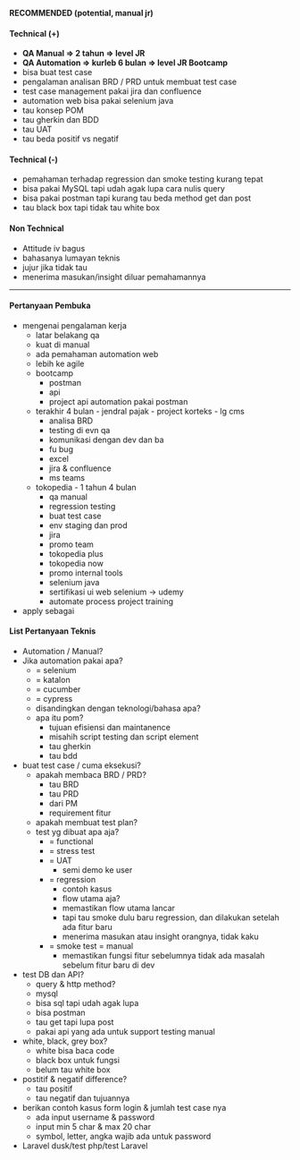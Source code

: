 **RECOMMENDED (potential, manual jr)**

#### Technical (+) 

- **QA Manual => 2 tahun => level JR**
- **QA Automation => kurleb 6 bulan => level JR Bootcamp**
- bisa buat test case
- pengalaman analisan BRD / PRD untuk membuat test case
- test case management pakai jira dan confluence
- automation web bisa pakai selenium java
- tau konsep POM
- tau gherkin dan BDD
- tau UAT
- tau beda positif vs negatif

#### Technical (-)  

- pemahaman terhadap regression dan smoke testing kurang tepat
- bisa pakai MySQL tapi udah agak lupa cara nulis query
- bisa pakai postman tapi kurang tau beda method get dan post 
- tau black box tapi tidak tau white box

#### Non Technical  

- Attitude iv bagus
- bahasanya lumayan teknis
- jujur jika tidak tau
- menerima masukan/insight diluar pemahamannya

---

#### Pertanyaan Pembuka

- mengenai pengalaman kerja  
	- latar belakang qa
	- kuat di manual
	- ada pemahaman automation web
	- lebih ke agile
	- bootcamp
		- postman
		- api
		- project api automation pakai postman
	- terakhir 4 bulan - jendral pajak - project korteks - lg cms
		- analisa BRD
		- testing di evn qa
		- komunikasi dengan dev dan ba
		- fu bug
		- excel
		- jira & confluence
		- ms teams
	- tokopedia - 1 tahun 4 bulan
		- qa manual
		- regression testing
		- buat test case
		- env staging dan prod
		- jira
		- promo team
		- tokopedia plus
		- tokopedia now
		- promo internal tools
		- selenium java
		- sertifikasi ui web selenium -> udemy
		- automate process project training
- apply sebagai


#### List Pertanyaan Teknis

- Automation / Manual?  
- Jika automation pakai apa?
	- = selenium
	- = katalon
	- = cucumber
	- = cypress
	- disandingkan dengan teknologi/bahasa apa?
	- apa itu pom?
		- tujuan efisiensi dan maintanence
		- misahih script testing dan script element
		- tau gherkin
		- tau bdd
- buat test case / cuma eksekusi?
	- apakah membaca BRD / PRD?
		- tau BRD
		- tau PRD
		- dari PM
		- requirement fitur
	- apakah membuat test plan?
	- test yg dibuat apa aja?
		- = functional
		- = stress test
		- = UAT
			- semi demo ke user
		- = regression
			- contoh kasus
			- flow utama aja?
			- memastikan flow utama lancar
			- tapi tau smoke dulu baru regression, dan dilakukan setelah ada fitur baru
			- menerima masukan atau insight orangnya, tidak kaku
		- = smoke test = manual
			- memastikan fungsi fitur sebelumnya tidak ada masalah sebelum fitur baru di dev
- test DB dan API?
	- query & http method?
	- mysql
	- bisa sql tapi udah agak lupa
	- bisa postman
	- tau get tapi lupa post
	- pakai api yang ada untuk support testing manual
- white, black, grey box?
	- white bisa baca code
	- black box untuk fungsi
	- belum tau white box
- postitif & negatif difference?
	- tau positif
	- tau negatif dan tujuannya
- berikan contoh kasus form login & jumlah test case nya
	- ada input username & password
	- input min 5 char & max 20 char
	- symbol, letter, angka wajib ada untuk password
- Laravel dusk/test php/test Laravel